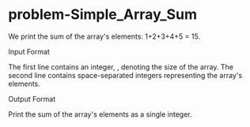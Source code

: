 # problem-Simple_Array_Sum
We print the sum of the array's elements: 1+2+3+4+5 = 15.

Input Format

The first line contains an integer,
, denoting the size of the array.
The second line contains space-separated integers representing the array's elements. 

Output Format

Print the sum of the array's elements as a single integer. 
